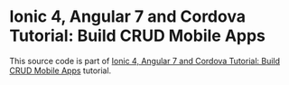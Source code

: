 # Ionic 4, Angular 7 and Cordova Tutorial: Build CRUD Mobile Apps

This source code is part of [Ionic 4, Angular 7 and Cordova Tutorial: Build CRUD Mobile Apps](https://www.djamware.com/post/5be52ce280aca72b942e31bc/ionic-4-angular-7-and-cordova-tutorial-build-crud-mobile-apps) tutorial.
